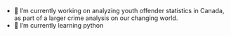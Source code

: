 
- 🔭 I’m currently working on analyzing youth offender statistics in Canada, as part of a larger crime analysis on our changing world. 
- 🌱 I’m currently learning python
